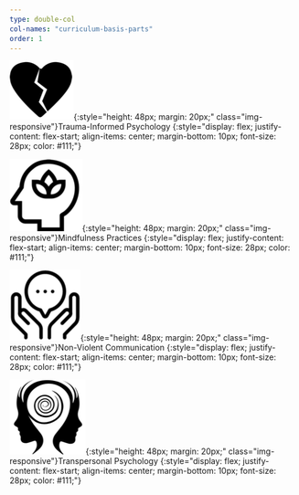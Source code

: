 ```yaml
---
type: double-col
col-names: "curriculum-basis-parts"
order: 1
---
```


![](/assets/images/listening-training/trauma-informed-psychology-icon.png){:style="height: 48px; margin: 20px;" class="img-responsive"}Trauma-Informed Psychology
{:style="display: flex; justify-content: flex-start; align-items: center; margin-bottom: 10px; font-size: 28px; color: #111;"}

![](/assets/images/listening-training/mindfulness-practices-icon.png){:style="height: 48px; margin: 20px;" class="img-responsive"}Mindfulness Practices
{:style="display: flex; justify-content: flex-start; align-items: center; margin-bottom: 10px; font-size: 28px; color: #111;"}

![](/assets/images/listening-training/non-violent-communication-icon.png){:style="height: 48px; margin: 20px;" class="img-responsive"}Non-Violent Communication
{:style="display: flex; justify-content: flex-start; align-items: center; margin-bottom: 10px; font-size: 28px; color: #111;"}

![](/assets/images/listening-training/transpersonal-psychology-icon.png){:style="height: 48px; margin: 20px;" class="img-responsive"}Transpersonal Psychology
{:style="display: flex; justify-content: flex-start; align-items: center; margin-bottom: 10px; font-size: 28px; color: #111;"}
